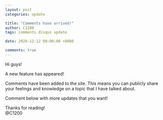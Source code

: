```yaml
---
layout: post
categories: update

title: "Comments have arrived!"
author: C1200
tags: comments disqus update

date: 2020-12-12 00:00:00 +0000

comments: true
---
```


Hi guys!

A new feature has appeared!

Comments have been added to the site. This means you can publicly share your feelings and knowledge on a topic that I have talked about.

Comment below with more updates that you want!

Thanks for reading!<br>
@C1200